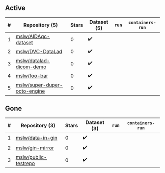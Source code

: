 ## Active
| # | Repository (5) | Stars | Dataset (5) | `run` | `containers-run` |
| --- | --- | --- | --- | --- | --- |
| 1 | [mslw/AIDAqc-dataset](https://github.com/mslw/AIDAqc-dataset) | 0 | :heavy_check_mark: |  |  |
| 2 | [mslw/DVC-DataLad](https://github.com/mslw/DVC-DataLad) | 0 | :heavy_check_mark: |  |  |
| 3 | [mslw/datalad-dicom-demo](https://github.com/mslw/datalad-dicom-demo) | 0 | :heavy_check_mark: |  |  |
| 4 | [mslw/foo-bar](https://github.com/mslw/foo-bar) | 0 | :heavy_check_mark: |  |  |
| 5 | [mslw/super-duper-octo-engine](https://github.com/mslw/super-duper-octo-engine) | 0 | :heavy_check_mark: |  |  |

## Gone
| # | Repository (3) | Stars | Dataset (3) | `run` | `containers-run` |
| --- | --- | --- | --- | --- | --- |
| 1 | [mslw/data-in-gin](https://github.com/mslw/data-in-gin) | 0 | :heavy_check_mark: |  |  |
| 2 | [mslw/gin-mirror](https://github.com/mslw/gin-mirror) | 0 | :heavy_check_mark: |  |  |
| 3 | [mslw/public-testrepo](https://github.com/mslw/public-testrepo) | 0 | :heavy_check_mark: |  |  |
